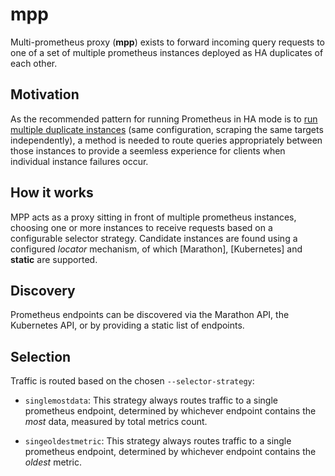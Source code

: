 mpp
===

Multi-prometheus proxy (**mpp**) exists to forward incoming query requests to one of a set
of multiple prometheus instances deployed as HA duplicates of each other.


Motivation
---

As the recommended pattern for running Prometheus in HA mode is to [run multiple duplicate instances](https://github.com/prometheus/prometheus/issues/1500)
(same configuration, scraping the same targets independently), a method is needed to route queries
appropriately between those instances to provide a seemless experience for clients when individual
instance failures occur.

How it works
---

MPP acts as a proxy sitting in front of multiple prometheus instances, choosing one or more instances
to receive requests based on a configurable selector strategy. Candidate instances are found using
a configured _locator_ mechanism, of which [Marathon], [Kubernetes] and **static** are supported.

Discovery
---

Prometheus endpoints can be discovered via the Marathon API, the Kubernetes API, or by providing a
static list of endpoints.


Selection
---

Traffic is routed based on the chosen `--selector-strategy`:

- `singlemostdata`: This strategy always routes traffic to a single prometheus endpoint, determined
  by whichever endpoint contains the _most_ data, measured by total metrics count.

- `singeoldestmetric`: This strategy always routes traffic to a single prometheus endpoint, determined
  by whichever endpoint contains the _oldest_ metric.





